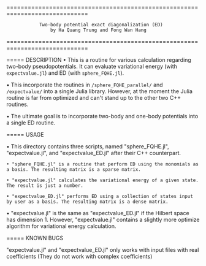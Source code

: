 =============================================================================


            	Two-body potential exact diagonalization (ED)
            		by Ha Quang Trung and Fong Wan Hang


=============================================================================

===== DESCRIPTION
• This is a routine for various calculation regarding two-body pseudopotentials. It can evaluate variational energy (with `expectvalue.jl`) and ED (with `sphere_FQHE.jl`).

• This incorporate the routines in `/sphere_FQHE_parallel/` and `/expectvalue/` into a single Julia library. However, at the moment the Julia routine is far from optimized and can't stand up to the other two C++ routines.

• The ultimate goal is to incorporate two-body and one-body potentials into a single ED routine.


===== USAGE

• This directory contains three scripts, named "sphere_FQHE.jl", "expectvalue.jl", and "expectvalue_ED.jl" after their C++ counterpart.

	• "sphere_FQHE.jl" is a routine that perform ED using the monomials as a basis. The resulting matrix is a sparse matrix.

	• "expectvalue.jl" calculates the variational energy of a given state. The result is just a number.

	• "expectvalue_ED.jl" performs ED using a collection of states input by user as a basis. The resulting matrix is a dense matrix.

• "expectvalue.jl" is the same as "expectvalue_ED.jl" if the Hilbert space has dimension 1. However, "expectvalue.jl" contains a slightly more optimize algorithm for variational energy calculation.


===== KNOWN BUGS

"expectvalue.jl" and "expectvalue_ED.jl" only works with input files with real coefficients (They do not work with complex coefficients)

